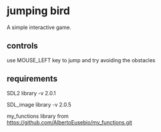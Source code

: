 # jumping bird
A simple interactive game.

## controls

use MOUSE_LEFT key to jump and try avoiding the obstacles


## requirements

SDL2 library -v 2.0.1

SDL_image library -v 2.0.5

my_functions library from https://github.com/AlbertoEusebio/my_functions.git
